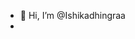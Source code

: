 - 👋 Hi, I’m @Ishikadhingraa
- 
<!---
Ishikadhingraa/Ishikadhingraa is a ✨ special ✨ repository because its `README.md` (this file) appears on your GitHub profile.
You can click the Preview link to take a look at your changes.
--->

